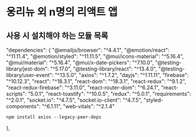 # 웅리뉴 외 n명의 리액트 앱 

## 사용 시 설치해야 하는 모듈 목록 

"dependencies": {
    "@emailjs/browser": "^4.4.1",
    "@emotion/react": "^11.11.4",
    "@emotion/styled": "^11.11.5",
    "@mui/icons-material": "^5.16.4",
    "@mui/material": "^5.16.4",
    "@mui/x-date-pickers": "^7.10.0",
    "@testing-library/jest-dom": "^5.17.0",
    "@testing-library/react": "^13.4.0",
    "@testing-library/user-event": "^13.5.0",
    "axios": "^1.7.2",
    "dayjs": "^1.11.11",
    "firebase": "^10.12.3",
    "react": "^18.3.1",
    "react-dom": "^18.3.1",
    "react-redux": "^9.1.2",
    "react-redux-firebase": "^3.11.0",
    "react-router-dom": "^6.24.1",
    "react-scripts": "5.0.1",
    "react-toastify": "^10.0.5",
    "redux": "^5.0.1",
    "requirements": "^2.0.1",
    "socket.io": "^4.7.5",
    "socket.io-client": "^4.7.5",
    "styled-components": "^6.1.11",
    "web-vitals": "^2.1.4"


    npm install axios --legacy-peer-deps
},

